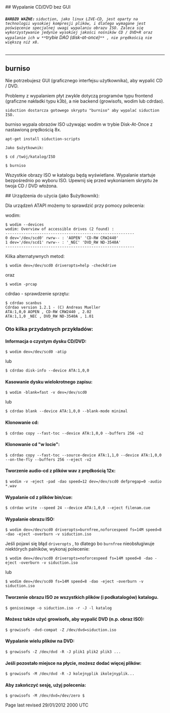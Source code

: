 <div id="main-page"></div>
<div class="divider" id="burning-no-gui"></div>
## Wypalanie CD/DVD bez GUI 

###### **`BARDZO WAŻNE:`** `siduction, jako linux LIVE-CD, jest oparty na technologii wysokiej kompresji plików, i dlatego wymagane jest poświęcenie specjalnej uwagi wypalaniu obrazu ISO. Zaleca się wykorzystywanie jedynie wysokiej jakości nośników CD / DVD+R oraz wypalanie ich w **`trybie DAO (disk-at-once)`** , nie prędkością nie większą niż x8.` 


---

## burniso

Nie potrzebujesz GUI (graficznego interfejsu użytkownika), aby wypalić CD / DVD. 

 Problemy z wypalaniem płyt zwykle dotyczą programów typu frontend (graficzne nakładki typu k3b), a nie backend (growisofs, wodim lub cdrdao). 

`siduction dostarcza gotowego skryptu "burniso" aby wypalać siduction ISO.` 

burniso wypala obrazów ISO używając wodim w trybie Disk-At-Once z nastawioną prędkością 8x. 

~~~  
apt-get install siduction-scripts  
~~~

`Jako $użytkownik:` 

~~~  
$ cd /twój/katalog/ISO  
~~~

~~~  
$ burniso  
~~~

Wszystkie obrazy ISO w katalogu będą wyświetlane. Wypalanie startuje bezpośrednio po wyboru ISO. Upewnij się przed wykonianiem skryptu że twoja CD / DVD włożona.

<div class="divider" id="burn-no-gui-gen"></div>
## Urządzenia do użycia (jako $użytkownik):

  
Dla urządzeń ATAPI możemy to sprawdzić przy pomocy polecenia:  


wodim:

~~~  
$ wodim --devices  
wodim: Overview of accessible drives (2 found) :  
---------------------------------------------------------  
0 dev='/dev/scd0' rwrw-- : 'AOPEN' 'CD-RW CRW2440'  
1 dev='/dev/scd1' rwrw-- : '_NEC' 'DVD_RW ND-3540A'  
---------------------------------------------------------  
~~~

Kilka alternatywnych metod:

~~~  
$ wodim dev=/dev/scd0 driveropts=help -checkdrive  
~~~

oraz

~~~  
$ wodim -prcap  
~~~

cdrdao - sprawdzenie sprzętu:

~~~  
$ cdrdao scanbus  
Cdrdao version 1.2.1 - (C) Andreas Mueller  
ATA:1,0,0 AOPEN , CD-RW CRW2440 , 2.02  
ATA:1,1,0 _NEC , DVD_RW ND-3540A , 1.01  
~~~

### Oto kilka przydatnych przykładów:

#### Informacja o czystym dysku CD/DVD:

~~~  
$ wodim dev=/dev/scd0 -atip  
~~~

lub

~~~  
$ cdrdao disk-info --device ATA:1,0,0  
~~~

#### Kasowanie dysku wielokrotnego zapisu:

~~~  
$ wodim -blank=fast -v dev=/dev/scd0  
~~~

lub

~~~  
$ cdrdao blank --device ATA:1,0,0 --blank-mode minimal  
~~~

#### Klonowanie cd:

~~~  
$ cdrdao copy --fast-toc --device ATA:1,0,0 --buffers 256 -v2  
~~~

#### Klonowanie cd "w locie":

~~~  
$ cdrdao copy --fast-toc --source-device ATA:1,1,0 --device ATA:1,0,0 --on-the-fly --buffers 256 --eject -v2  
~~~

#### Tworzenie audio-cd z plików wav z prędkością 12x:

~~~  
$ wodim -v -eject -pad -dao speed=12 dev=/dev/scd0 defpregap=0 -audio *.wav  
~~~

#### Wypalanie cd z plików bin/cue:

~~~  
$ cdrdao write --speed 24 --device ATA:1,0,0 --eject filenam.cue  
~~~

#### Wypalanie obrazu ISO:

~~~  
$ wodim dev=/dev/scd0 driveropts=burnfree,noforcespeed fs=14M speed=8 -dao -eject -overburn -v siduction.iso  
~~~

Jeśli pojawi się błąd `driveropts` , to dlatego bo `burnfree`  nieobsługiwuje niektórych palników, wykonaj polecenie:

~~~  
$ wodim dev=/dev/scd0 driveropts=noforcespeed fs=14M speed=8 -dao -eject -overburn -v siduction.iso  
~~~

lub

~~~  
$ wodim dev=/dev/scd0 fs=14M speed=8 -dao -eject -overburn -v siduction.iso  
~~~

#### Tworzenie obrazu ISO ze wszystkich plików (i podkatalogów) katalogu.

~~~  
$ genisoimage -o siduction.iso -r -J -l katalog  
~~~

#### Możesz także użyć growisofs, aby wypalić DVD (n.p. obraz ISO):

~~~  
$ growisofs -dvd-compat -Z /dev/dvd=siduction.iso  
~~~

#### Wypalanie wielu plików na DVD:

~~~  
$ growisofs -Z /dev/dvd -R -J plik1 plik2 plik3 ...  
~~~

#### Jeśli pozostało miejsce na płycie, możesz dodać więcej plików:

~~~  
$ growisofs -M /dev/dvd -R -J kolejnyplik ikolejnyplik...  
~~~

#### Aby zakończyć sesję, użyj polecenia:

~~~  
$ growisofs -M /dev/dvd=/dev/zero $  
~~~

<div id="rev">Page last revised 29/01/2012 2000 UTC</div>
